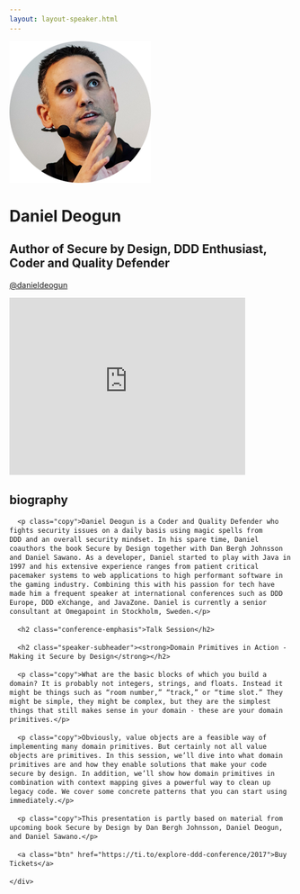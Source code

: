 ```yaml
---
layout: layout-speaker.html
---
```


<div class="container section featured-speaker">
  <div class="row">
    <div class="col-xs-12 col-sm-2 img-container">
      <img class="speaker-page-img" src="../img/speakers/Daniel-Deogun-ON.png" />
      </div>
    <div class="col-xs-12 col-sm-10 copy-container">
      <h1 class="speaker-header">Daniel Deogun</h1>
      <h2 class="speaker-subtitle">Author of Secure by Design, DDD Enthusiast, Coder and Quality Defender</h2>
      <p class="copy"><a class="speaker-handle" href="https://twitter.com/@danieldeogun
" target="_blank">@danieldeogun</a></p>
      <div class="video-responsive">
        <iframe width="420" height="315" src="http://www.youtube.com/embed/ogjOKlXHi08" frameborder="0" allowfullscreen></iframe>
      </div>
      <h2 class="speaker-subheader"><strong>biography</strong></h2>

      <p class="copy">Daniel Deogun is a Coder and Quality Defender who fights security issues on a daily basis using magic spells from DDD and an overall security mindset. In his spare time, Daniel coauthors the book Secure by Design together with Dan Bergh Johnsson and Daniel Sawano. As a developer, Daniel started to play with Java in 1997 and his extensive experience ranges from patient critical pacemaker systems to web applications to high performant software in the gaming industry. Combining this with his passion for tech have made him a frequent speaker at international conferences such as DDD Europe, DDD eXchange, and JavaZone. Daniel is currently a senior consultant at Omegapoint in Stockholm, Sweden.</p>

      <h2 class="conference-emphasis">Talk Session</h2>

      <h2 class="speaker-subheader"><strong>Domain Primitives in Action - Making it Secure by Design</strong></h2>

      <p class="copy">What are the basic blocks of which you build a domain? It is probably not integers, strings, and floats. Instead it might be things such as “room number,” “track,” or “time slot.” They might be simple, they might be complex, but they are the simplest things that still makes sense in your domain - these are your domain primitives.</p>

      <p class="copy">Obviously, value objects are a feasible way of implementing many domain primitives. But certainly not all value objects are primitives. In this session, we’ll dive into what domain primitives are and how they enable solutions that make your code secure by design. In addition, we’ll show how domain primitives in combination with context mapping gives a powerful way to clean up legacy code. We cover some concrete patterns that you can start using immediately.</p>

      <p class="copy">This presentation is partly based on material from upcoming book Secure by Design by Dan Bergh Johnsson, Daniel Deogun, and Daniel Sawano.</p>

      <a class="btn" href="https://ti.to/explore-ddd-conference/2017">Buy Tickets</a>

    </div>
</div>
</div>
